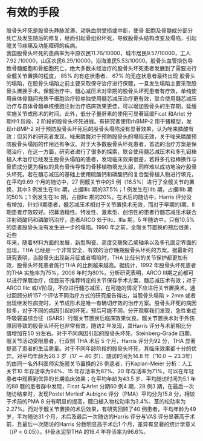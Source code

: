 # 有效的手段  
股骨头坏死是股骨头静脉淤滞、动脉血供受损或中断，使骨 细胞及骨髓成分部分死亡及发生随后的修复，继而引起骨组织坏死，导致股骨头结构改变及塌陷，引起髋关节疼痛及功能障碍的疾病。  
我国股骨头坏死的患病率为平原农民11.76/10000，城市居民9.57/10000，工人$7.92\ /10000$，山区农民6.29/10000，沿海渔民5.53/10000。股骨头血管损伤导致骨髓细胞和骨细胞死亡，绝大多数未经治疗的股骨头坏死患者发展到了需要进行全髋关节置换的程度， $85\%$  的有症状患者、 $67\%$  的无症状患者最终出现 股骨头的塌陷，在股骨头塌陷之前主要采取保守治疗进行保髋，一旦发生塌陷主要采取股骨头置换手术。保髋治疗中，髓心减压术对早期的股骨头坏死患者有疗效，单纯使用自体骨髓间充质干细胞治疗较单独使用髓芯减压治疗更有效，联合使用髓芯减压治疗与自体骨髓单核细胞注射治疗临床效果更佳，可以增加股骨头的生存期，延缓实施关节成形术的时间。此外，低分子量肝素的使用可显著延缓Ficat 和Arlet 分期中1 阶段、2 阶段的股骨头坏死进展。有研究者使用rhBMP-2 用于猪模型，发现rhBMP-2 对于预防股骨头坏死后的股骨头塌陷没有显著效果，认为唑来膦酸有效；但另外的研究者发现，唑来膦酸对于预防股骨头的塌陷无效，关于唑来膦酸预防股骨头塌陷的作用还有争议。对于大多数股骨头坏死患者，首选的治疗方案是保髋治疗，在这一方面，研究者进行了很多的探索，联合使用髓芯减压术和多孔钽棒植入术治疗已经发生股骨头塌陷的患者，发现临床效果很差，若将多孔钽棒换作与骨质成分更为相似的具有骨传导性的骨移植物填充头部，同样难以成功地治疗股骨头坏死。若在髓芯减压的基础上使用硫酸钙和磷酸钙的复合型骨植入物进行填充，在平均9.69 个月的随访中，27 例髋关节中的5 例（$18.5\%$）进行了全髋关节的置换，其中3 例发生在Ⅲc 期，占据Ⅲc 期的$37.5\%$；1 例发生在Ⅲb 期，占据Ⅲb 期的$50\%$；1 例发生在Ⅱc 期，占据Ⅱc 期的$20\%$。在术后的随访中，Harris 评分没有增加，针对Ⅲ期患者，髓芯减压术相对于关节置换术无效，而对于早期的Ⅰ期、Ⅱ期患者疗效较好。招募酒精性、特发性、激素型、创伤性的患者行髓芯减压术联合注射硫酸钙和磷酸钙治疗，患者ARCO 处于Ⅱc、Ⅲa 期，5 年随访中，只有$10.5\%$ 的患者股骨头没有发生进一步的塌陷。1990 年之前，全髋关节置换的预后很差，近些  
年来，随着材料方面的发展，新型陶瓷、高度交联聚乙烯轴承以及多孔固定界面的出现，THA 已经是一个非常安全、有效的治疗晚期股骨头坏死的方案。据最新的研究表明，当股骨头出现新月征或者塌陷时，THA 比任何的关节保护都更加有效，股骨头坏死患者施行THA 的比例越来越高。据统计，1992 年股骨头坏死患者的THA 实施率为$75\%$，2008 年时为$80\%$。分析研究表明，ARCO Ⅲ期之前都可以进行保髋治疗，但目前不推荐特定的关节保存手术方案，髓芯减压术有效；对于ARCO Ⅲc 或Ⅳ阶段，不应进行髓芯减压，在可能的情况下应进行关节置换术。通过回顾分析157 个评估不同治疗方式的研究报告得出，当股骨头塌陷$>2\mathrm{mm}$ 或者出现继发性病变时，关节成形术是唯一有确切疗效的治疗方案。股骨头坏死的病因较多，对于不同的病因引起的坏死，预后可能不同。分开观察我们发现，急性重症呼吸窘迫综合征（SARS）行髋关节置换后临床效果优良。髋关节置换术对于外伤原因导致的股骨头坏死也非常有效，随访2 年发现，其Harris 评分与术前相比分值增加在50 分左右。对于不同病因引起的股骨头坏死、Steinberg-Grade  四期、髋关节活动受限患者，行双侧 THA  术后 5 个月，Harris 评分为92 分，THA 显著提高了患者的生活质量。对于不同年龄阶段的股骨头坏死，其临床效果都十分的优异。对平均年龄为28.3 岁（$17\sim40$ 岁）、随访时间为14.8 年（$'10.0\sim23.3$年）的由同一名外科医师实施髋关节置换的26 例患者，行Kaplan-Meier 分析：人工关节10 年存活率为$94\%$、15 年存活率为$87\%$、20 年存活率为$71\%$，可以在年轻患者中观察到优异的长期临床效果；在平均年龄为43.5 岁、平均随访时间为5.1 年的88 髋的患者群中发现，Ficat 与Arlet 分期60 例4 期，28 例3 期，在最后一次随访结束时，发现Postel Merled' Aubigne 评分（PMA）平均分为15.8 分，相较于术前的PMA 8 分有明显的提高，髋臼植入物松动率为$3.4\%$、茎的松动率为$2.27\%$。而对于髋关节置换的术后效果，有研究回顾了40 例患者，平均年龄为49 岁，平均随访31 个月，术后及最后一次随访的Harris 评分与VAS 评分显著高于术前，且最后一次随访的Harris 分数明显高于术后1 个月，差异有显著的统计学意义（$(P<0.05)$）。非骨水泥型THA 的16.4 年存活率为$96.6\%$。  
